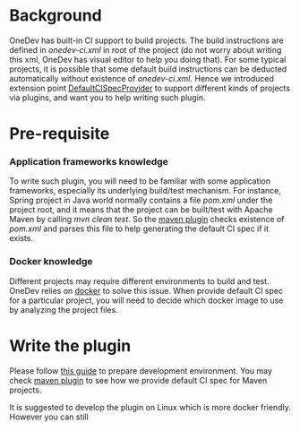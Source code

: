 # Background

OneDev has built-in CI support to build projects. The build instructions are defined in _onedev-ci.xml_ in root of the project (do not worry about writing this xml, OneDev has visual editor to help you doing that). For some typical projects, it is possible that some default build instructions can be deducted automatically without existence of _onedev-ci.xml_. Hence we introduced extension point [DefaultCISpecProvider](https://github.com/theonedev/onedev/blob/master/server-core/src/main/java/io/onedev/server/extensionpoint/DefaultCISpecProvider.java) to support different kinds of projects via plugins, and want you to help writing such plugin.

# Pre-requisite

### Application frameworks knowledge

To write such plugin, you will need to be familiar with some application frameworks, especially its underlying build/test mechanism. For instance, Spring project in Java world normally contains a file _pom.xml_ under the project root, and it means that the project can be built/test with Apache Maven by calling _mvn clean test_. So the [maven plugin](https://github.com/theonedev/onedev/tree/master/server-plugin/server-plugin-maven) checks existence of _pom.xml_ and parses this file to help generating the default CI spec if it exists.

### Docker knowledge

Different projects may require different environments to build and test. OneDev relies on [docker](https://www.docker.com/) to solve this issue. When provide default CI spec for a particular project, you will need to decide which docker image to use by analyzing the project files. 

# Write the plugin

Please follow [this guide](Develop-Built-In-Plugins) to prepare development environment. You may check [maven plugin](https://github.com/theonedev/onedev/tree/master/server-plugin/server-plugin-maven) to see how we provide default CI spec for Maven projects. 

It is suggested to develop the plugin on Linux which is more docker friendly. However you can still 